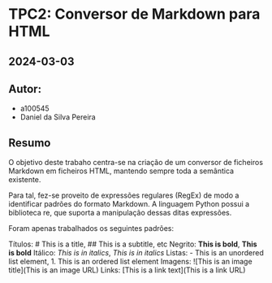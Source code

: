 # TPC2: Conversor de Markdown para HTML

## 2024-03-03

## Autor:

- a100545
- Daniel da Silva Pereira

## Resumo

O objetivo deste trabaho centra-se na criação de um conversor de ficheiros Markdown em ficheiros HTML, mantendo sempre toda a semântica existente.

Para tal, fez-se proveito de expressões regulares (RegEx) de modo a identificar padrões do formato Markdown. A linguagem Python possui a biblioteca re, que suporta a manipulação dessas ditas expressões.

Foram apenas trabalhados os seguintes padrões:

Títulos: # This is a title, ## This is a subtitle, etc
Negrito: **This is bold**, __This is bold__
Itálico: *This is in italics*, _This is in italics_
Listas: - This is an unordered list element, 1. This is an ordered list element
Imagens: ![This is an image title](This is an image URL)
Links: [This is a link text](This is a link URL)
